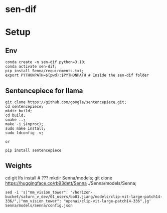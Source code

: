 # sen-dif


# Setup

## Env
    conda create -n sen-dif python=3.10;
    conda activate sen-dif;
    pip install Senna/requirements.txt;
    export PYTHONPATH=$(pwd):$PYTHONPATH # Inside the sen-dif folder

## Sentencepiece for llama
    git clone https://github.com/google/sentencepiece.git;
    cd sentencepiece;
    mkdir build;
    cd build;
    cmake ..;
    make -j $(nproc);
    sudo make install;
    sudo ldconfig -v;

    or

    pip install sentencepiece


## Weights
cd 
git lfs install # ???
    mkdir Senna/models;
    git clone https://huggingface.co/rb93dett/Senna ./Senna/models/Senna;

    sed -i 's|"mm_vision_tower": "/horizon-bucket/saturn_v_dev/01_users/bo01.jiang/models/clip-vit-large-patch14-336/",|"mm_vision_tower": "openai/clip-vit-large-patch14-336",|g' Senna/models/Senna/config.json
